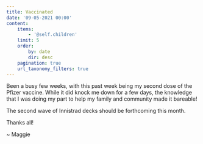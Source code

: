 ```yaml
---
title: Vaccinated
date: '09-05-2021 00:00'
content:
    items:
        - '@self.children'
    limit: 5
    order:
        by: date
        dir: desc
    pagination: true
    url_taxonomy_filters: true
---
```


Been a busy few weeks, with this past week being my second dose of the Pfizer vaccine. While it did knock me down for a few days, the knowledge that I was doing my part to help my family and community made it bareable!

The second wave of Innistrad decks should be forthcoming this month. 

Thanks all!

~ Maggie